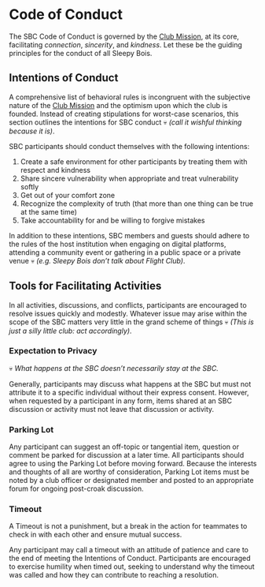 # Code of Conduct

The SBC Code of Conduct is governed by the [Club Mission](mission-statement.md), at its core, facilitating _connection_, _sincerity_, and _kindness_. Let these be the guiding principles for the conduct of all Sleepy Bois.

## Intentions of Conduct

A comprehensive list of behavioral rules is incongruent with the subjective nature of the [Club Mission](mission-statement.md) and the optimism upon which the club is founded. Instead of creating stipulations for worst-case scenarios, this section outlines the intentions for SBC conduct 💀 _(call it wishful thinking because it is)_.&#x20;

SBC participants should conduct themselves with the following intentions:

1. Create a safe environment for other participants by treating them with respect and kindness
2. Share sincere vulnerability when appropriate and treat vulnerability softly
3. Get out of your comfort zone
4. Recognize the complexity of truth (that more than one thing can be true at the same time)
5. Take accountability for and be willing to forgive mistakes

In addition to these intentions, SBC members and guests should adhere to the rules of the host institution when engaging on digital platforms, attending a community event or gathering in a public space or a private venue 💀 _(e.g. Sleepy Bois don’t talk about Flight Club)_.

## Tools for Facilitating Activities

In all activities, discussions, and conflicts, participants are encouraged to resolve issues quickly and modestly. Whatever issue may arise within the scope of the SBC matters very little in the grand scheme of things 💀 _(This is just a silly little club: act accordingly)_.

### Expectation to Privacy

💀 _What happens at the SBC doesn’t necessarily stay at the SBC._

Generally, participants may discuss what happens at the SBC but must not attribute it to a specific individual without their express consent. However, when requested by a participant in any form, items shared at an SBC discussion or activity must not leave that discussion or activity.

### Parking Lot

Any participant can suggest an off-topic or tangential item, question or comment be parked for discussion at a later time. All participants should agree to using the Parking Lot before moving forward. Because the interests and thoughts of all are worthy of consideration, Parking Lot items must be noted by a club officer or designated member and posted to an appropriate forum for ongoing post-croak discussion.

### Timeout

A Timeout is not a punishment, but a break in the action for teammates to check in with each other and ensure mutual success.

Any participant may call a timeout with an attitude of patience and care to the end of meeting the Intentions of Conduct. Participants are encouraged to exercise humility when timed out, seeking to understand why the timeout was called and how they can contribute to reaching a resolution.
